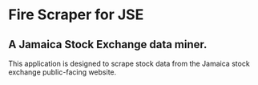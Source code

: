 # Fire Scraper for JSE

## A Jamaica Stock Exchange data miner.

This application is designed to scrape stock data from the Jamaica stock exchange public-facing website.